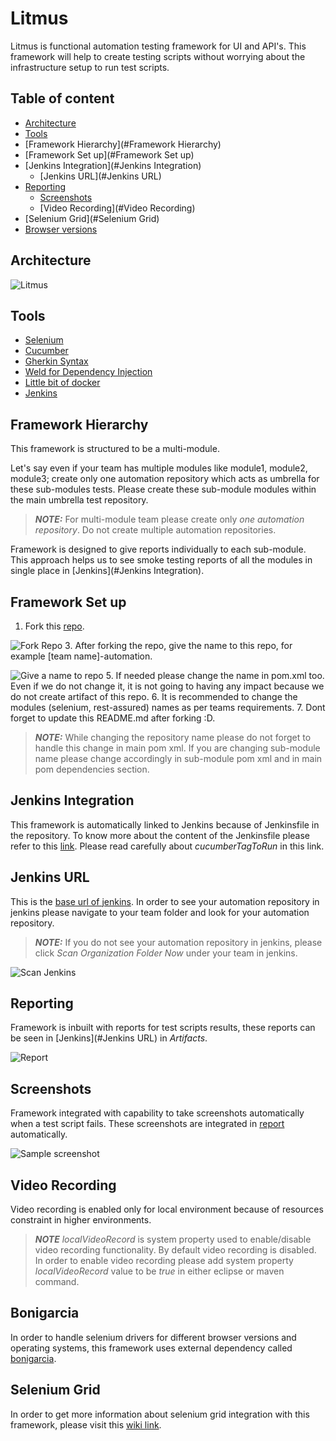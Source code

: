 # Litmus
Litmus is functional automation testing framework for UI and API's. This framework will help to create testing scripts without worrying about the infrastructure setup to run test scripts. 

## Table of content
- [Architecture](#Architecture)
- [Tools](#Tools)
- [Framework Hierarchy](#Framework Hierarchy)
- [Framework Set up](#Framework Set up)
- [Jenkins Integration](#Jenkins Integration)
    - [Jenkins URL](#Jenkins URL)
- [Reporting](#Reporting)
  - [Screenshots](#Screenshots)
  - [Video Recording](#Video Recording)
- [Selenium Grid](#Selenium Grid)
- [Browser versions](#Bonigarcia)

## Architecture
![Litmus](readmefiles/litmus.png)

## Tools
* [Selenium](https://www.selenium.dev/documentation/en/webdriver/)
* [Cucumber](https://cucumber.io/docs/cucumber/)
* [Gherkin Syntax](https://cucumber.io/docs/gherkin/)
* [Weld for Dependency Injection](https://weld.cdi-spec.org/)
* [Little bit of docker](https://www.docker.com/get-started)
* [Jenkins](https://www.jenkins.io/doc/)

## Framework Hierarchy
This framework is structured to be a multi-module. 

Let's say even if your team has multiple modules like module1, module2, module3; create only one automation repository which acts as umbrella for these sub-modules tests. Please create these sub-module modules within the main umbrella test repository. 


> **_NOTE:_** For multi-module team please create only *one automation repository*. Do not create multiple automation repositories.

Framework is designed to give reports individually to each sub-module. This approach helps us to see smoke testing reports of all the modules in single place in [Jenkins](#Jenkins Integration).


## Framework Set up
1. Fork this [repo](https://git.csx.com/projects/ENTREF/repos/litmus/browse). 
   
![Fork Repo](readmefiles/forkrepo.png)
3. After forking the repo, give the name to this repo, for example [team name]-automation.
   
![Give a name to repo](readmefiles/renamerepo.png)
5. If needed please change the name in pom.xml too. Even if we do not change it, it is not going to having any impact because we do not create artifact of this repo.
6. It is recommended to change the modules (selenium, rest-assured) names as per teams requirements.
7. Dont forget to update this README.md after forking :D.
> **_NOTE:_** While changing the repository name please do not forget to handle this change in main pom xml. If you are changing sub-module name please change accordingly in sub-module pom xml and in main pom dependencies section. 

## Jenkins Integration
This framework is automatically linked to Jenkins because of Jenkinsfile in the repository. To know more about the content of the Jenkinsfile please refer to this [link](https://git.csx.com/projects/JENK/repos/jenkins-lib-web-automation-testing/browse). Please read carefully about *cucumberTagToRun* in this link. 

## Jenkins URL
This is the [base url of jenkins](https://jenkins.apps.ocpjaxp001.csx.com/). In order to see your automation repository in jenkins please navigate to your team folder and look for your automation repository.

> **_NOTE:_** If you do not see your automation repository in jenkins, please click *Scan Organization Folder Now* under your team in jenkins.

![Scan Jenkins](readmefiles/jenkinsscan.png)

## Reporting
Framework is inbuilt with reports for test scripts results, these reports can be seen in [Jenkins](#Jenkins URL) in *Artifacts*.

![Report](readmefiles/report.png)

## Screenshots
Framework integrated with capability to take screenshots automatically when a test script fails. These screenshots are integrated in [report](#Reporting) automatically. 

![Sample screenshot](readmefiles/screenshot.png)

## Video Recording
Video recording is enabled only for local environment because of resources constraint in higher environments.

> **_NOTE_** *localVideoRecord* is system property used to enable/disable video recording functionality. By default video recording is disabled. In order to enable video recording please add system property *localVideoRecord* value to be *true* in either eclipse or maven command.

## Bonigarcia
In order to handle selenium drivers for different browser versions and operating systems, this framework uses external dependency called [bonigarcia](https://github.com/bonigarcia/webdrivermanager).

## Selenium Grid
In order to get more information about selenium grid integration with this framework, please visit this [wiki link](https://wiki.csx.com/display/AD/Selenium+Grid).
